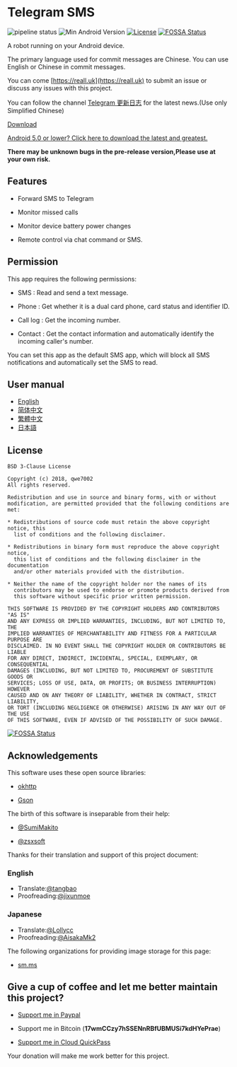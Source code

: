 # Telegram SMS

![pipeline status](https://badges.git.reallct.com/qwe7002/telegram-sms/badges/master/pipeline.svg)
![Min Android Version](https://img.shields.io/badge/Min%20Android%20Version-5.0+-orange.svg)
[![License](https://img.shields.io/badge/License-BSD%203--Clause-blue.svg)](https://github.com/qwe7002/telegram-sms/blob/master/LICENSE)
[![FOSSA Status](https://app.fossa.io/api/projects/git%2Bgithub.com%2Fqwe7002%2Ftelegram-sms.svg?type=shield)](https://app.fossa.io/projects/git%2Bgithub.com%2Fqwe7002%2Ftelegram-sms?ref=badge_shield)

A robot running on your Android device.

The primary language used for commit messages are Chinese. You can use English or Chinese in commit messages.

You can come [https://reall.uk](https://reall.uk) to submit an issue or discuss any issues with this project.

You can follow the channel [Telegram 更新日志](https://t.me/tg_sms_changelog) for the latest news.(Use only Simplified Chinese)

[Download](https://github.com/qwe7002/telegram-sms/releases)

[Android 5.0 or lower? Click here to download the latest and greatest.](https://github.com/qwe7002/telegram-sms-compat)

**There may be unknown bugs in the pre-release version,Please use at your own risk.**

## Features

- Forward SMS to Telegram

- Monitor missed calls

- Monitor device battery power changes

- Remote control via chat command or SMS.

## Permission

This app requires the following permissions:

- SMS : Read and send a text message.

- Phone : Get whether it is a dual card phone, card status and identifier ID.

- Call log : Get the incoming number.

- Contact : Get the contact information and automatically identify the incoming caller's number.

You can set this app as the default SMS app, which will block all SMS notifications and automatically set the SMS to read.

## User manual

- [English](https://get-tg-sms.reall.uk/get/wiki/User_manual)
- [简体中文](https://get-tg-sms.reall.uk/get/wiki/用户手册)
- [繁體中文](https://get-tg-sms.reall.uk/get/wiki/用戶手冊)
- [日本語](https://get-tg-sms.reall.uk/get/wiki/マニュアル)

## License

```
BSD 3-Clause License

Copyright (c) 2018, qwe7002
All rights reserved.

Redistribution and use in source and binary forms, with or without
modification, are permitted provided that the following conditions are met:

* Redistributions of source code must retain the above copyright notice, this
  list of conditions and the following disclaimer.

* Redistributions in binary form must reproduce the above copyright notice,
  this list of conditions and the following disclaimer in the documentation
  and/or other materials provided with the distribution.

* Neither the name of the copyright holder nor the names of its
  contributors may be used to endorse or promote products derived from
  this software without specific prior written permission.

THIS SOFTWARE IS PROVIDED BY THE COPYRIGHT HOLDERS AND CONTRIBUTORS "AS IS"
AND ANY EXPRESS OR IMPLIED WARRANTIES, INCLUDING, BUT NOT LIMITED TO, THE
IMPLIED WARRANTIES OF MERCHANTABILITY AND FITNESS FOR A PARTICULAR PURPOSE ARE
DISCLAIMED. IN NO EVENT SHALL THE COPYRIGHT HOLDER OR CONTRIBUTORS BE LIABLE
FOR ANY DIRECT, INDIRECT, INCIDENTAL, SPECIAL, EXEMPLARY, OR CONSEQUENTIAL
DAMAGES (INCLUDING, BUT NOT LIMITED TO, PROCUREMENT OF SUBSTITUTE GOODS OR
SERVICES; LOSS OF USE, DATA, OR PROFITS; OR BUSINESS INTERRUPTION) HOWEVER
CAUSED AND ON ANY THEORY OF LIABILITY, WHETHER IN CONTRACT, STRICT LIABILITY,
OR TORT (INCLUDING NEGLIGENCE OR OTHERWISE) ARISING IN ANY WAY OUT OF THE USE
OF THIS SOFTWARE, EVEN IF ADVISED OF THE POSSIBILITY OF SUCH DAMAGE.
```

[![FOSSA Status](https://app.fossa.io/api/projects/git%2Bgithub.com%2Fqwe7002%2Ftelegram-sms.svg?type=large)](https://app.fossa.io/projects/git%2Bgithub.com%2Fqwe7002%2Ftelegram-sms?ref=badge_large)

## Acknowledgements

This software uses these open source libraries:

- [okhttp](https://github.com/square/okhttp)

- [Gson](https://github.com/google/gson)

The birth of this software is inseparable from their help:

- [@SumiMakito](https://github.com/SumiMakito)

- [@zsxsoft](https://github.com/zsxsoft)

Thanks for their translation and support of this project document:

### English

- Translate:[@tangbao](https://github.com/tangbao) 
- Proofreading:[@jixunmoe](https://github.com/jixunmoe)

### Japanese

- Translate:[@Lollycc](https://github.com/lollycc) 
- Proofreading:[@AisakaMk2](https://github.com/AisakaMk2)

The following organizations for providing image storage for this page:

- [sm.ms](https://sm.ms)

## Give a cup of coffee and let me better maintain this project?

- [Support me in Paypal](https://paypal.me/nicoranshi)

- Support me in Bitcoin (**17wmCCzy7hSSENnRBfUBMUSi7kdHYePrae**)

- [Support me in Cloud QuickPass](https://static.reallct.com/2019/02/21/5c6d812840bac.png)

Your donation will make me work better for this project.